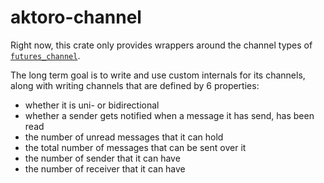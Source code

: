 # aktoro-channel

Right now, this crate only provides wrappers around the channel types of
[`futures_channel`](https://rust-lang-nursery.github.io/futures-api-docs/0.3.0-alpha.15/futures_channel/).

The long term goal is to write and use custom internals for its channels,
along with writing channels that are defined by 6 properties:
- whether it is uni- or bidirectional
- whether a sender gets notified when a message it has send, has been read
- the number of unread messages that it can hold
- the total number of messages that can be sent over it
- the number of sender that it can have
- the number of receiver that it can have
